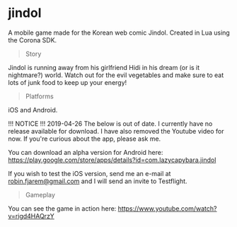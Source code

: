 # jindol
A mobile game made for the Korean web comic Jindol. Created in Lua using the Corona SDK.

> Story

Jindol is running away from his girlfriend Hidi in his dream (or is it nightmare?) world. Watch out for the evil vegetables and make sure to eat lots of junk food to keep up your energy!

> Platforms

iOS and Android.

!!! NOTICE !!! 2019-04-26
The below is out of date. I currently have no release available for download. I have also removed the Youtube video for now. If you're curious about the app, please ask me.

You can download an alpha version for Android here: https://play.google.com/store/apps/details?id=com.lazycapybara.jindol

If you wish to test the iOS version, send me an e-mail at robin.fjarem@gmail.com and I will send an invite to Testflight.

> Gameplay

You can see the game in action here: https://www.youtube.com/watch?v=rigd4HAQrzY
